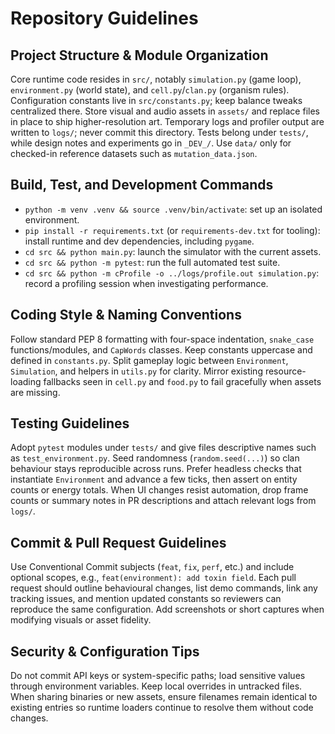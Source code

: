 # Repository Guidelines

## Project Structure & Module Organization
Core runtime code resides in `src/`, notably `simulation.py` (game loop), `environment.py` (world state), and `cell.py`/`clan.py` (organism rules). Configuration constants live in `src/constants.py`; keep balance tweaks centralized there. Store visual and audio assets in `assets/` and replace files in place to ship higher-resolution art. Temporary logs and profiler output are written to `logs/`; never commit this directory. Tests belong under `tests/`, while design notes and experiments go in `_DEV_/`. Use `data/` only for checked-in reference datasets such as `mutation_data.json`.

## Build, Test, and Development Commands
- `python -m venv .venv && source .venv/bin/activate`: set up an isolated environment.
- `pip install -r requirements.txt` (or `requirements-dev.txt` for tooling): install runtime and dev dependencies, including `pygame`.
- `cd src && python main.py`: launch the simulator with the current assets.
- `cd src && python -m pytest`: run the full automated test suite.
- `cd src && python -m cProfile -o ../logs/profile.out simulation.py`: record a profiling session when investigating performance.

## Coding Style & Naming Conventions
Follow standard PEP 8 formatting with four-space indentation, `snake_case` functions/modules, and `CapWords` classes. Keep constants uppercase and defined in `constants.py`. Split gameplay logic between `Environment`, `Simulation`, and helpers in `utils.py` for clarity. Mirror existing resource-loading fallbacks seen in `cell.py` and `food.py` to fail gracefully when assets are missing.

## Testing Guidelines
Adopt `pytest` modules under `tests/` and give files descriptive names such as `test_environment.py`. Seed randomness (`random.seed(...)`) so clan behaviour stays reproducible across runs. Prefer headless checks that instantiate `Environment` and advance a few ticks, then assert on entity counts or energy totals. When UI changes resist automation, drop frame counts or summary notes in PR descriptions and attach relevant logs from `logs/`.

## Commit & Pull Request Guidelines
Use Conventional Commit subjects (`feat`, `fix`, `perf`, etc.) and include optional scopes, e.g., `feat(environment): add toxin field`. Each pull request should outline behavioural changes, list demo commands, link any tracking issues, and mention updated constants so reviewers can reproduce the same configuration. Add screenshots or short captures when modifying visuals or asset fidelity.

## Security & Configuration Tips
Do not commit API keys or system-specific paths; load sensitive values through environment variables. Keep local overrides in untracked files. When sharing binaries or new assets, ensure filenames remain identical to existing entries so runtime loaders continue to resolve them without code changes.
